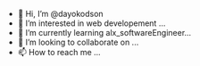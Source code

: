 - 👋 Hi, I’m @dayokodson
- 👀 I’m interested in web developement ...
- 🌱 I’m currently learning alx_softwareEngineer...
- 💞️ I’m looking to collaborate on ...
- 📫 How to reach me ...

<!---
dayokodson/dayokodson is a ✨ special ✨ repository because its `README.md` (this file) appears on your GitHub profile.
You can click the Preview link to take a look at your changes.
--->
